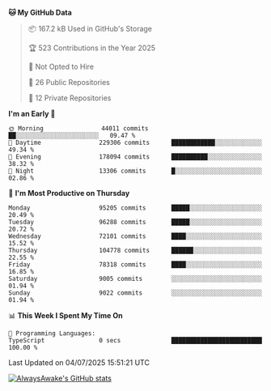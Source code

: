 <!--START_SECTION:waka-->
**🐱 My GitHub Data** 

> 📦 167.2 kB Used in GitHub's Storage 
 > 
> 🏆 523 Contributions in the Year 2025
 > 
> 🚫 Not Opted to Hire
 > 
> 📜 26 Public Repositories 
 > 
> 🔑 12 Private Repositories 
 > 
**I'm an Early 🐤** 

```text
🌞 Morning                44011 commits       ██░░░░░░░░░░░░░░░░░░░░░░░   09.47 % 
🌆 Daytime                229306 commits      ████████████░░░░░░░░░░░░░   49.34 % 
🌃 Evening                178094 commits      ██████████░░░░░░░░░░░░░░░   38.32 % 
🌙 Night                  13306 commits       █░░░░░░░░░░░░░░░░░░░░░░░░   02.86 % 
```
📅 **I'm Most Productive on Thursday** 

```text
Monday                   95205 commits       █████░░░░░░░░░░░░░░░░░░░░   20.49 % 
Tuesday                  96288 commits       █████░░░░░░░░░░░░░░░░░░░░   20.72 % 
Wednesday                72101 commits       ████░░░░░░░░░░░░░░░░░░░░░   15.52 % 
Thursday                 104778 commits      ██████░░░░░░░░░░░░░░░░░░░   22.55 % 
Friday                   78318 commits       ████░░░░░░░░░░░░░░░░░░░░░   16.85 % 
Saturday                 9005 commits        ░░░░░░░░░░░░░░░░░░░░░░░░░   01.94 % 
Sunday                   9022 commits        ░░░░░░░░░░░░░░░░░░░░░░░░░   01.94 % 
```


📊 **This Week I Spent My Time On** 

```text
💬 Programming Languages: 
TypeScript               0 secs              █████████████████████████   100.00 % 
```


 Last Updated on 04/07/2025 15:51:21 UTC
<!--END_SECTION:waka-->

[![AlwaysAwake's GitHub stats](https://github-readme-stats.vercel.app/api?username=AlwaysAwake&show_icons=true&theme=github_dark&count_private=true)](https://github.com/AlwaysAwake/AlwaysAwake)
